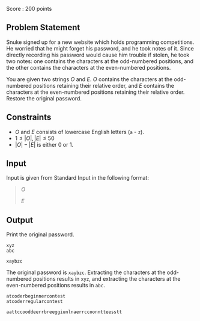 Score : $200$ points

## Problem Statement

Snuke signed up for a new website which holds programming competitions.
He worried that he might forget his password, and he took notes of it.
Since directly recording his password would cause him trouble if stolen,
he took two notes: one contains the characters at the odd-numbered positions, and the other contains the characters at the even-numbered positions.

You are given two strings $O$ and $E$. $O$ contains the characters at the odd-numbered positions retaining their relative order, and $E$ contains the characters at the even-numbered positions retaining their relative order.
Restore the original password.

## Constraints

- $O$ and $E$ consists of lowercase English letters (`a` - `z`).
- $1 \leq |O|,|E| \leq 50$
- $|O| - |E|$ is either $0$ or $1$.

## Input

Input is given from Standard Input in the following format:

> $O$
> 
> $E$

## Output

Print the original password.

```input1
xyz
abc
```

```output1
xaybzc
```

The original password is `xaybzc`. Extracting the characters at the odd-numbered positions results in `xyz`, and extracting the characters at the even-numbered positions results in `abc`.

```input2
atcoderbeginnercontest
atcoderregularcontest
```

```output2
aattccooddeerrbreeggiunlnaerrccoonntteesstt
```